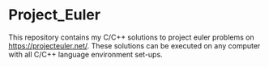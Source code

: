 # Project_Euler
This repository contains my C/C++ solutions to project euler problems on https://projecteuler.net/. 
These solutions can be executed on any computer with all C/C++ language environment set-ups.
